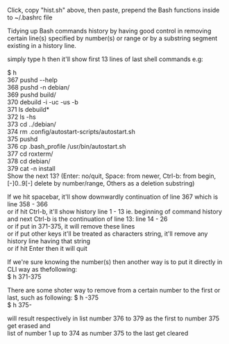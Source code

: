 Click, copy "hist.sh" above, then paste, prepend the Bash functions inside to ~/.bashrc file    

Tidying up Bash commands history by having good control in removing certain line(s) specified by number(s) or range or by a substring segment existing in a history line.   

simply type h then it'll show first 13 lines of last shell commands e.g:   

$ h   
  367  pushd --help   
  368  pushd -n debian/   
  369  pushd  build/   
  370  debuild -i -uc -us -b   
  371  ls debuild*   
  372  ls -hs   
  373  cd ../debian/   
  374  rm .config/autostart-scripts/autostart.sh   
  375  pushd   
  376  cp .bash_profile /usr/bin/autostart.sh   
  377  cd roxterm/   
  378  cd debian/   
  379  cat -n install   
Show the next 13? (Enter: no/quit, Space: from newer, Ctrl-b: from begin, [-]0..9[-] delete by number/range, Others as a deletion substring)   

If we hit spacebar, it'll show downwardly continuation of line 367 which is line 358 - 366   
or if hit Ctrl-b, it'll show history line 1 - 13 ie. beginning of command history and next Ctrl-b is the continuation of line 13: line 14 - 26   
or if put in 371-375, it will remove these lines   
or if put other keys it'll be treated as characters string, it'll remove any history line having that string   
or if hit Enter then it will quit   

If we're sure knowing the number(s) then another way is to put it directly in CLI way as thefollowing:   
$ h 371-375   

There are some shoter way to remove from a certain number to the first or last, such as following:
$ h -375   
$ h 375-   

will result respectively in list number 376 to 379 as the first to number 375 get erased and   
list of number 1 up to 374 as number 375 to the last get cleared   
